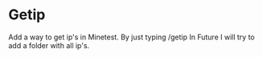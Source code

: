 # Getip
Add a way to get ip's in Minetest.
By just typing /getip <name>
In Future I will try to add a folder with all ip's.
